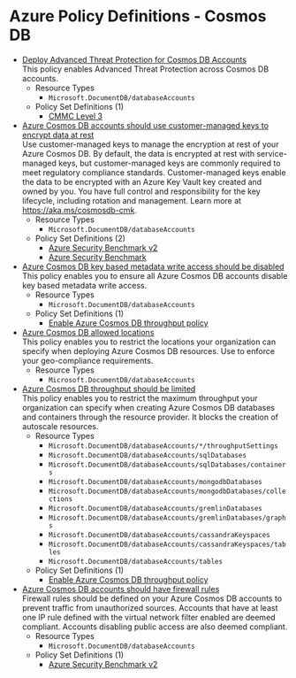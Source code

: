 # Azure Policy Definitions - Cosmos DB

* [Deploy Advanced Threat Protection for Cosmos DB Accounts](https://github.com/Azure/azure-policy/tree/master/built-in-policies/policyDefinitions/Cosmos%20DB/CosmosDbAdvancedThreatProtection_Deploy.json)  
  This policy enables Advanced Threat Protection across Cosmos DB accounts. 
  * Resource Types 
    * `Microsoft.DocumentDB/databaseAccounts` 
  * Policy Set Definitions (1)  
    * [CMMC Level 3](https://github.com/Azure/azure-policy/tree/master/built-in-policies/policySetDefinitions/Regulatory%20Compliance/CMMC_L3.json)  
* [Azure Cosmos DB accounts should use customer-managed keys to encrypt data at rest](https://github.com/Azure/azure-policy/tree/master/built-in-policies/policyDefinitions/Cosmos%20DB/Cosmos_CMK_Deny.json)  
  Use customer-managed keys to manage the encryption at rest of your Azure Cosmos DB. By default, the data is encrypted at rest with service-managed keys, but customer-managed keys are commonly required to meet regulatory compliance standards. Customer-managed keys enable the data to be encrypted with an Azure Key Vault key created and owned by you. You have full control and responsibility for the key lifecycle, including rotation and management. Learn more at https://aka.ms/cosmosdb-cmk. 
  * Resource Types 
    * `Microsoft.DocumentDB/databaseAccounts` 
  * Policy Set Definitions (2)  
    * [Azure Security Benchmark v2](https://github.com/Azure/azure-policy/tree/master/built-in-policies/policySetDefinitions/Regulatory%20Compliance/asb_v2.json)  
    * [Azure Security Benchmark](https://github.com/Azure/azure-policy/tree/master/built-in-policies/policySetDefinitions/Security%20Center/AzureSecurityCenter.json)  
* [Azure Cosmos DB key based metadata write access should be disabled](https://github.com/Azure/azure-policy/tree/master/built-in-policies/policyDefinitions/Cosmos%20DB/Cosmos_DisableMetadata_Append.json)  
  This policy enables you to ensure all Azure Cosmos DB accounts disable key based metadata write access. 
  * Resource Types 
    * `Microsoft.DocumentDB/databaseAccounts` 
  * Policy Set Definitions (1)  
    * [Enable Azure Cosmos DB throughput policy](https://github.com/Azure/azure-policy/tree/master/built-in-policies/policySetDefinitions/Cosmos%20DB/Cosmos_Throughput.json)  
* [Azure Cosmos DB allowed locations](https://github.com/Azure/azure-policy/tree/master/built-in-policies/policyDefinitions/Cosmos%20DB/Cosmos_Locations_Deny.json)  
  This policy enables you to restrict the locations your organization can specify when deploying Azure Cosmos DB resources. Use to enforce your geo-compliance requirements. 
  * Resource Types 
    * `Microsoft.DocumentDB/databaseAccounts` 
* [Azure Cosmos DB throughput should be limited](https://github.com/Azure/azure-policy/tree/master/built-in-policies/policyDefinitions/Cosmos%20DB/Cosmos_MaxThroughput_Deny.json)  
  This policy enables you to restrict the maximum throughput your organization can specify when creating Azure Cosmos DB databases and containers through the resource provider. It blocks the creation of autoscale resources. 
  * Resource Types 
    * `Microsoft.DocumentDB/databaseAccounts/*/throughputSettings` 
    * `Microsoft.DocumentDB/databaseAccounts/sqlDatabases` 
    * `Microsoft.DocumentDB/databaseAccounts/sqlDatabases/containers` 
    * `Microsoft.DocumentDB/databaseAccounts/mongodbDatabases` 
    * `Microsoft.DocumentDB/databaseAccounts/mongodbDatabases/collections` 
    * `Microsoft.DocumentDB/databaseAccounts/gremlinDatabases` 
    * `Microsoft.DocumentDB/databaseAccounts/gremlinDatabases/graphs` 
    * `Microsoft.DocumentDB/databaseAccounts/cassandraKeyspaces` 
    * `Microsoft.DocumentDB/databaseAccounts/cassandraKeyspaces/tables` 
    * `Microsoft.DocumentDB/databaseAccounts/tables` 
  * Policy Set Definitions (1)  
    * [Enable Azure Cosmos DB throughput policy](https://github.com/Azure/azure-policy/tree/master/built-in-policies/policySetDefinitions/Cosmos%20DB/Cosmos_Throughput.json)  
* [Azure Cosmos DB accounts should have firewall rules](https://github.com/Azure/azure-policy/tree/master/built-in-policies/policyDefinitions/Cosmos%20DB/Cosmos_NetworkRulesExist_Audit.json)  
  Firewall rules should be defined on your Azure Cosmos DB accounts to prevent traffic from unauthorized sources. Accounts that have at least one IP rule defined with the virtual network filter enabled are deemed compliant. Accounts disabling public access are also deemed compliant. 
  * Resource Types 
    * `Microsoft.DocumentDB/databaseAccounts` 
  * Policy Set Definitions (1)  
    * [Azure Security Benchmark v2](https://github.com/Azure/azure-policy/tree/master/built-in-policies/policySetDefinitions/Regulatory%20Compliance/asb_v2.json)  
